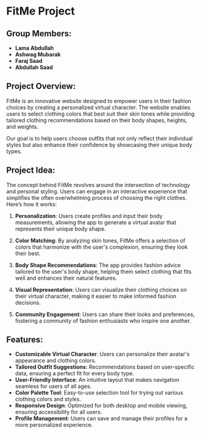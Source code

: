 
# FitMe Project

## Group Members:
- **Lama Abdullah**
- **Ashwag Mubarak**
- **Faraj Saad**
- **Abdullah Saad**

## Project Overview:
FitMe is an innovative website designed to empower users in their fashion choices by creating a personalized virtual character. 
The website enables users to select clothing colors that best suit their skin tones while providing tailored clothing recommendations based on their body shapes, heights, and weights. 

Our goal is to help users choose outfits that not only reflect their individual styles but also enhance their confidence by showcasing their unique body types.

## Project Idea:
The concept behind FitMe revolves around the intersection of technology and personal styling. Users can engage in an interactive experience that simplifies the often overwhelming process of choosing the right clothes. Here’s how it works:

1. **Personalization**: Users create profiles and input their body measurements, allowing the app to generate a virtual avatar that represents their unique body shape.
   
2. **Color Matching**: By analyzing skin tones, FitMe offers a selection of colors that harmonize with the user's complexion, ensuring they look their best.

3. **Body Shape Recommendations**: The app provides fashion advice tailored to the user's body shape, helping them select clothing that fits well and enhances their natural features.

4. **Visual Representation**: Users can visualize their clothing choices on their virtual character, making it easier to make informed fashion decisions.

5. **Community Engagement**: Users can share their looks and preferences, fostering a community of fashion enthusiasts who inspire one another.

## Features:
- **Customizable Virtual Character**: Users can personalize their avatar's appearance and clothing colors.
- **Tailored Outfit Suggestions**: Recommendations based on user-specific data, ensuring a perfect fit for every body type.
- **User-Friendly Interface**: An intuitive layout that makes navigation seamless for users of all ages.
- **Color Palette Tool**: Easy-to-use selection tool for trying out various clothing colors and styles.
- **Responsive Design**: Optimized for both desktop and mobile viewing, ensuring accessibility for all users.
- **Profile Management**: Users can save and manage their profiles for a more personalized experience.

